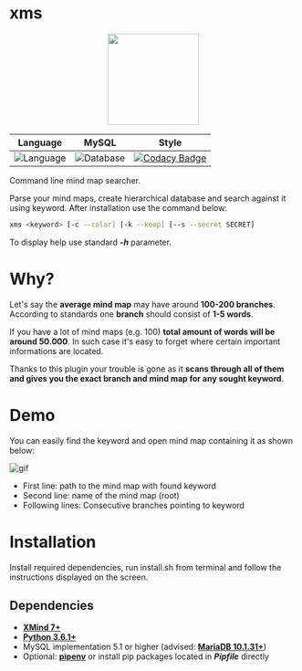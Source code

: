 xms
=============

<p align="center">
    <a href="https://upload.wikimedia.org/wikipedia/commons/6/64/XMind_Logo.png">
        <img height=160 src="https://upload.wikimedia.org/wikipedia/commons/6/64/XMind_Logo.png">
    </a>
</p>


| **Language** | **MySQL** | **Style** |
|--------------------|----------------------------|------------------|
| ![Language](https://img.shields.io/badge/python-3.6-brightgreen.svg) |![Database](https://img.shields.io/badge/MariaDB-10.1.31-blue.svg) | [![Codacy Badge](https://api.codacy.com/project/badge/Grade/6f99a332ab8a47499323ae9b88ddb0db)](https://www.codacy.com/app/vyz/XMind-Searcher?utm_source=github.com&amp;utm_medium=referral&amp;utm_content=vyzyv/XMind-Searcher&amp;utm_campaign=Badge_Grade) |

Command line mind map searcher.

Parse your mind maps, create hierarchical database and search against it using keyword.
After installation use the command below:

```bash
xms <keyword> [-c --color] [-k --keep] [--s --secret SECRET]
```
To display help use standard ***-h*** parameter.

# Why?

Let's say the **average mind map** may have around **100-200 branches**. According to standards one **branch** should consist of **1-5 words**.

If you have a lot of mind maps (e.g. 100) **total amount of words will be around 50.000**.
In such case it's easy to forget where certain important informations are located. 

Thanks to this plugin your trouble is gone as it **scans through all of them and gives you the exact branch and mind map for any sought keyword**.

# Demo

You can easily find the keyword and open mind map containing it as shown below:

![gif](https://user-images.githubusercontent.com/20703378/36677183-dc9eaa36-1b0d-11e8-81fa-1ccd13b49981.gif)

- First line: path to the mind map with found keyword
- Second line: name of the mind map (root)
- Following lines: Consecutive branches pointing to keyword

# Installation

Install required dependencies, run install.sh from terminal and follow the
instructions displayed on the screen.

## Dependencies

- **[XMind 7+](https://www.xmind.net)**
- **[Python 3.6.1+](https://www.python.org/downloads/release/python-363/)**
- MySQL implementation 5.1 or higher (advised: **[MariaDB 10.1.31+](https://www.python.org/downloads/release/python-363/)**)
- Optional: **[pipenv](https://github.com/pypa/pipenv)** or install pip packages located in ***Pipfile*** directly
